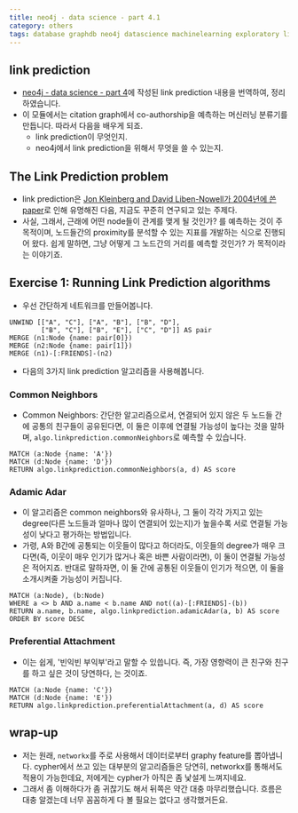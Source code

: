 ```yaml
---
title: neo4j - data science - part 4.1
category: others
tags: database graphdb neo4j datascience machinelearning exploratory link-prediction
---
```


## link prediction 

- [neo4j - data science - part 4](https://neo4j.com/graphacademy/online-training/data-science/part-4/)에 작성된 link prediction 내용을 번역하여, 정리하였습니다. 
- 이 모듈에서는 citation graph에서 co-authorship을 예측하는 머신러닝 분류기를 만듭니다. 따라서 다음을 배우게 되죠.
    - link prediction이 무엇인지. 
    - neo4j에서 link prediction을 위해서 무엇을 쓸 수 있는지.

## The Link Prediction problem

- link prediction은 [Jon Kleinberg and David Liben-Nowell가 2004년에 쓴 paper](https://www.cs.cornell.edu/home/kleinber/link-pred.pdf)로 인해 유명해진 다음, 지금도 꾸준히 연구되고 있는 주제다.
- 사실, 그래서, 근래에 어떤 node들이 관계를 맺게 될 것인가? 를 예측하는 것이 주목적이며, 노드들간의 proximity를 분석할 수 있는 지표를 개발하는 식으로 진행되어 왔다. 쉽게 말하면, 그냥 어떻게 그 노드간의 거리를 예측할 것인가? 가 목적이라는 이야기죠.

## Exercise 1: Running Link Prediction algorithms

- 우선 간단하게 네트워크를 만들어봅니다.

```
UNWIND [["A", "C"], ["A", "B"], ["B", "D"],
        ["B", "C"], ["B", "E"], ["C", "D"]] AS pair
MERGE (n1:Node {name: pair[0]})
MERGE (n2:Node {name: pair[1]})
MERGE (n1)-[:FRIENDS]-(n2)
```

- 다음의 3가지 link prediction 알고리즘을 사용해봅니다. 

### Common Neighbors

- Common Neighbors: 간단한 알고리즘으로서, 연결되어 있지 않은 두 노드들 간에 공통의 친구들이 공유된다면, 이 둘은 이후에 연결될 가능성이 높다는 것을 말하며, `algo.linkprediction.commonNeighbors`로 예측할 수 있습니다.

```
MATCH (a:Node {name: 'A'})
MATCH (d:Node {name: 'D'})
RETURN algo.linkprediction.commonNeighbors(a, d) AS score
```

### Adamic Adar

- 이 알고리즘은 common neighbors와 유사하나, 그 둘이 각각 가지고 있는 degree(다른 노드들과 얼마나 많이 연결되어 있는지)가 높을수록 서로 연결될 가능성이 낮다고 평가하는 방법입니다. 
- 가령, A와 B간에 공통되는 이웃들이 많다고 하더라도, 이웃들의 degree가 매우 크다면(즉, 이웃이 매우 인기가 많거나 혹은 바쁜 사람이라면), 이 둘이 연결될 가능성은 적어지죠. 반대로 말하자면, 이 둘 간에 공통된 이웃들이 인기가 적으면, 이 둘을 소개시켜줄 가능성이 커집니다. 

```
MATCH (a:Node), (b:Node)
WHERE a <> b AND a.name < b.name AND not((a)-[:FRIENDS]-(b))
RETURN a.name, b.name, algo.linkprediction.adamicAdar(a, b) AS score
ORDER BY score DESC
```


### Preferential Attachment

- 이는 쉽게, '빈익빈 부익부'라고 말할 수 있씁니다. 즉, 가장 영향력이 큰 친구와 친구를 하고 싶은 것이 당연하다, 는 것이죠. 

```
MATCH (a:Node {name: 'C'})
MATCH (d:Node {name: 'E'})
RETURN algo.linkprediction.preferentialAttachment(a, d) AS score
```

## wrap-up

- 저는 원래, `networkx`를 주로 사용해서 데이터로부터 graphy feature를 뽑아냅니다. cypher에서 쓰고 있는 대부분의 알고리즘들은 당연히, networkx를 통해서도 적용이 가능한데요, 저에게는 cypher가 아직은 좀 낯설게 느껴지네요. 
- 그래서 좀 이해하다가 좀 귀찮기도 해서 뒤쪽은 약간 대충 마무리했습니다. 흐름은 대충 알겠는데 너무 꼼꼼하게 다 볼 필요는 없다고 생각했거든요.